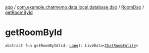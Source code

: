 [app](../../index.md) / [com.example.chatmemo.data.local.database.dao](../index.md) / [RoomDao](index.md) / [getRoomById](./get-room-by-id.md)

# getRoomById

`abstract fun getRoomById(id: `[`Long`](https://kotlinlang.org/api/latest/jvm/stdlib/kotlin/-long/index.html)`): LiveData<`[`ChatRoomEntity`](../../com.example.chatmemo.data.database.entity/-chat-room-entity/index.md)`>`